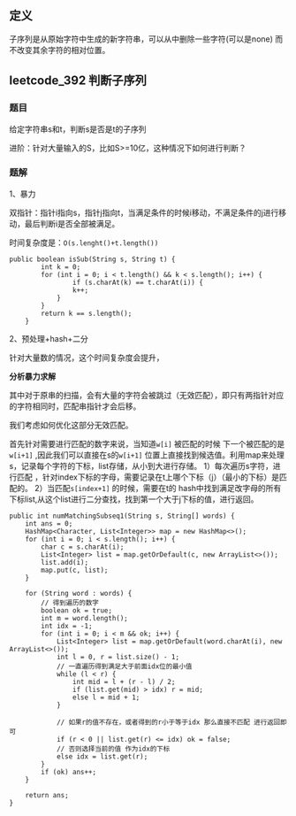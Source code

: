 ## 定义

子序列是从原始字符中生成的新字符串，可以从中删除一些字符(可以是none) 而不改变其余字符的相对位置。

## leetcode_392  判断子序列

### 题目

给定字符串s和t，判断s是否是t的子序列

进阶：针对大量输入的S，比如S>=10亿，这种情况下如何进行判断？

### 题解

1、暴力

双指针：指针i指向s，指针j指向t，当满足条件的时候i移动，不满足条件的j进行移动，最后判断i是否全部被满足。

时间复杂度是：`O(s.lenght()+t.length())`

```
public boolean isSub(String s, String t) {  
	    int k = 0;  
	    for (int i = 0; i < t.length() && k < s.length(); i++) {  
		        if (s.charAt(k) == t.charAt(i)) {  
	            k++;  
	        }  
	    }  
	    return k == s.length();  
	} 
```


2、预处理+hash+二分

针对大量数的情况，这个时间复杂度会提升，

**分析暴力求解**

其中对于原串的扫描，会有大量的字符会被跳过（无效匹配），即只有两指针对应的字符相同时，匹配串指针才会后移。

我们考虑如何优化这部分无效匹配。

首先针对需要进行匹配的数字来说，当知道`w[i]`  被匹配的时候 下一个被匹配的是`w[i+1]` ,因此我们可以直接在s的`w[i+1]` 位置上直接找到候选值。利用map来处理s，记录每个字符的下标，list存储，从小到大进行存储。
1）每次遍历s字符，进行匹配 ，针对index下标的字母，需要记录在t上哪个下标（j）（最小的下标）是匹配的。
2）当匹配`s[index+1]` 的时候，需要在t的 hash中找到满足改字母的所有下标list,从这个list进行二分查找，找到第一个大于j下标的值，进行返回。

```
public int numMatchingSubseq1(String s, String[] words) {  
    int ans = 0;  
    HashMap<Character, List<Integer>> map = new HashMap<>();  
    for (int i = 0; i < s.length(); i++) {  
        char c = s.charAt(i);  
        List<Integer> list = map.getOrDefault(c, new ArrayList<>());  
        list.add(i);  
        map.put(c, list);  
    }  
  
    for (String word : words) {  
        // 得到遍历的数字  
        boolean ok = true;  
        int m = word.length();  
        int idx = -1;  
        for (int i = 0; i < m && ok; i++) {  
            List<Integer> list = map.getOrDefault(word.charAt(i), new ArrayList<>());  
            int l = 0, r = list.size() - 1;  
            // 一直遍历得到满足大于前面idx位的最小值  
            while (l < r) {  
                int mid = l + (r - l) / 2;  
                if (list.get(mid) > idx) r = mid;  
                else l = mid + 1;  
            }  
  
            // 如果r的值不存在，或者得到的r小于等于idx 那么直接不匹配 进行返回即可  
            if (r < 0 || list.get(r) <= idx) ok = false;  
            // 否则选择当前的值 作为idx的下标  
            else idx = list.get(r);  
        }  
        if (ok) ans++;  
    }  
  
    return ans;  
}
```





